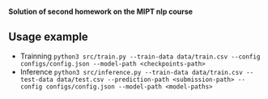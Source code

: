 #### Solution of second homework on the MIPT nlp course

## Usage example
* Trainning ```python3 src/train.py --train-data data/train.csv --config configs/config.json --model-path <checkpoints-path>```
* Inference ```python3 src/inference.py --train-data data/train.csv --test-data data/test.csv --prediction-path <submission-path> --config configs/config.json --model-path <model-paths>```
